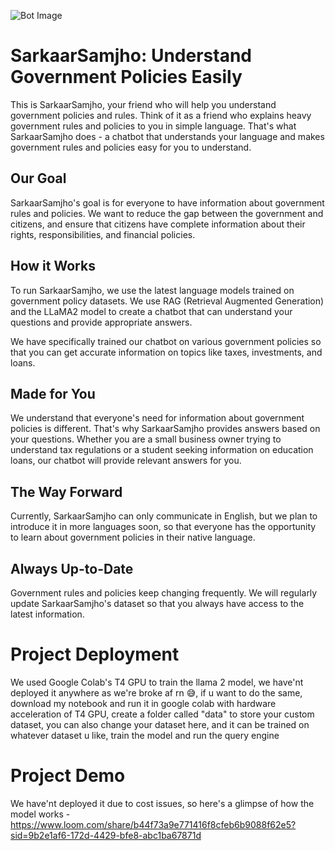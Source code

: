 ![Bot Image](https://github.com/Saitejas21/sarkaarsamjho/blob/main/logo/Designer%20(1).jpg?raw=true)


# SarkaarSamjho: Understand Government Policies Easily

This is SarkaarSamjho, your friend who will help you understand government policies and rules. Think of it as a friend who explains heavy government rules and policies to you in simple language. That's what SarkaarSamjho does - a chatbot that understands your language and makes government rules and policies easy for you to understand.

## Our Goal

SarkaarSamjho's goal is for everyone to have information about government rules and policies. We want to reduce the gap between the government and citizens, and ensure that citizens have complete information about their rights, responsibilities, and financial policies.

## How it Works

To run SarkaarSamjho, we use the latest language models trained on government policy datasets. We use RAG (Retrieval Augmented Generation) and the LLaMA2 model to create a chatbot that can understand your questions and provide appropriate answers.

We have specifically trained our chatbot on various government policies so that you can get accurate information on topics like taxes, investments, and loans.

## Made for You

We understand that everyone's need for information about government policies is different. That's why SarkaarSamjho provides answers based on your questions. Whether you are a small business owner trying to understand tax regulations or a student seeking information on education loans, our chatbot will provide relevant answers for you.

## The Way Forward

Currently, SarkaarSamjho can only communicate in English, but we plan to introduce it in more languages soon, so that everyone has the opportunity to learn about government policies in their native language.

## Always Up-to-Date

Government rules and policies keep changing frequently. We will regularly update SarkaarSamjho's dataset so that you always have access to the latest information.

# Project Deployment

We used Google Colab's T4 GPU to train the llama 2 model, we have'nt deployed it anywhere as we're broke af rn 😅, if u want to do the same, download my notebook and run it in google colab with hardware acceleration of T4 GPU, create a folder called "data" to store your custom dataset, you can also change your dataset here, and it can be trained on whatever dataset u like, train the model and run the query engine

# Project Demo

We have'nt deployed it due to cost issues, so here's a glimpse of how the model works -  https://www.loom.com/share/b44f73a9e771416f8cfeb6b9088f62e5?sid=9b2e1af6-172d-4429-bfe8-abc1ba67871d 
